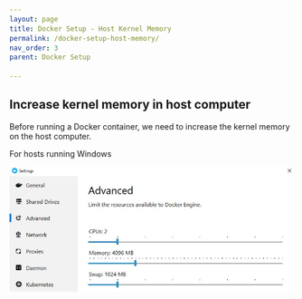 ```yaml
---
layout: page
title: Docker Setup - Host Kernel Memory
permalink: /docker-setup-host-memory/
nav_order: 3
parent: Docker Setup

---
```


## Increase kernel memory in host computer

Before running a Docker container, we need to increase the kernel memory on the host computer. 

For hosts running Windows

<img src="/assests/windows-host-image.JPG" alt="">